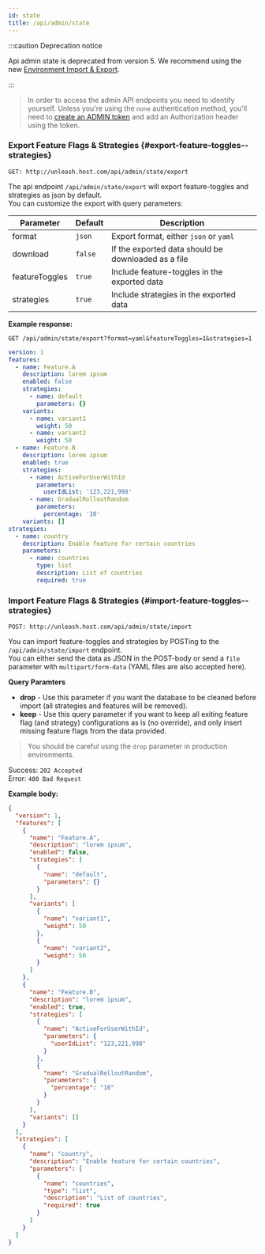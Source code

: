 ```yaml
---
id: state
title: /api/admin/state
---
```


:::caution Deprecation notice

Api admin state is deprecated from version 5. We recommend using the new [Environment Import & Export](https://docs.getunleash.io/reference/deploy/environment-import-export).

:::

> In order to access the admin API endpoints you need to identify yourself. Unless you're using the `none` authentication method, you'll need to [create an ADMIN token](/how-to/how-to-create-api-tokens) and add an Authorization header using the token.

### Export Feature Flags & Strategies {#export-feature-toggles--strategies}

`GET: http://unleash.host.com/api/admin/state/export`

The api endpoint `/api/admin/state/export` will export feature-toggles and strategies as json by default.\
You can customize the export with query parameters:

| Parameter | Default | Description |
| --- | --- | --- |
| format | `json` | Export format, either `json` or `yaml` |
| download | `false` | If the exported data should be downloaded as a file |
| featureToggles | `true` | Include feature-toggles in the exported data |
| strategies | `true` | Include strategies in the exported data |

**Example response:**

`GET /api/admin/state/export?format=yaml&featureToggles=1&strategies=1`

```yaml
version: 1
features:
  - name: Feature.A
    description: lorem ipsum
    enabled: false
    strategies:
      - name: default
        parameters: {}
    variants:
      - name: variant1
        weight: 50
      - name: variant2
        weight: 50
  - name: Feature.B
    description: lorem ipsum
    enabled: true
    strategies:
      - name: ActiveForUserWithId
        parameters:
          userIdList: '123,221,998'
      - name: GradualRolloutRandom
        parameters:
          percentage: '10'
    variants: []
strategies:
  - name: country
    description: Enable feature for certain countries
    parameters:
      - name: countries
        type: list
        description: List of countries
        required: true
```

### Import Feature Flags & Strategies {#import-feature-toggles--strategies}

`POST: http://unleash.host.com/api/admin/state/import`

You can import feature-toggles and strategies by POSTing to the `/api/admin/state/import` endpoint.\
You can either send the data as JSON in the POST-body or send a `file` parameter with `multipart/form-data` (YAML files are also accepted here).

**Query Paramters**

- **drop** - Use this parameter if you want the database to be cleaned before import (all strategies and features will be removed).
- **keep** - Use this query parameter if you want to keep all exiting feature flag (and strategy) configurations as is (no override), and only insert missing feature flags from the data provided.

> You should be careful using the `drop` parameter in production environments.

Success: `202 Accepted`\
Error: `400 Bad Request`

**Example body:**

```json
{
  "version": 1,
  "features": [
    {
      "name": "Feature.A",
      "description": "lorem ipsum",
      "enabled": false,
      "strategies": [
        {
          "name": "default",
          "parameters": {}
        }
      ],
      "variants": [
        {
          "name": "variant1",
          "weight": 50
        },
        {
          "name": "variant2",
          "weight": 50
        }
      ]
    },
    {
      "name": "Feature.B",
      "description": "lorem ipsum",
      "enabled": true,
      "strategies": [
        {
          "name": "ActiveForUserWithId",
          "parameters": {
            "userIdList": "123,221,998"
          }
        },
        {
          "name": "GradualRolloutRandom",
          "parameters": {
            "percentage": "10"
          }
        }
      ],
      "variants": []
    }
  ],
  "strategies": [
    {
      "name": "country",
      "description": "Enable feature for certain countries",
      "parameters": [
        {
          "name": "countries",
          "type": "list",
          "description": "List of countries",
          "required": true
        }
      ]
    }
  ]
}
```
